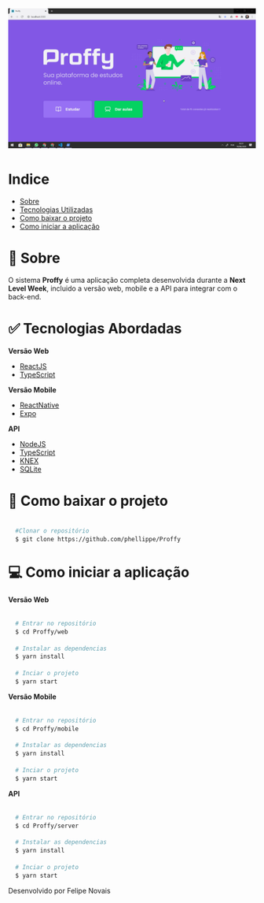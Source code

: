 <h1 display="inline">
  <img src="web/github/gif.gif">
</h1>

# Indice
- [Sobre](#-sobre)
- [Tecnologias Utilizadas](#-tecnologias-utilizadas)
- [Como baixar o projeto](#como-baixar-o-projeto)
- [Como iniciar a aplicação](#como-iniciar-a-aplicação)

# 📝 Sobre

O sistema **Proffy** é uma aplicação completa desenvolvida durante a **Next Level Week**, incluido a versão web, mobile e a API para integrar com o back-end.

# ✅ Tecnologias Abordadas

**Versão Web**
- [ReactJS](https://pt-br.reactjs.org)
- [TypeScript](https://www.typescriptlang.org/)

**Versão Mobile**
- [ReactNative](https://reactnative.dev/)
- [Expo](https://expo.io/)

**API**
- [NodeJS](https://nodejs.org/en/)
- [TypeScript](https://www.typescriptlang.org/)
- [KNEX](http://knexjs.org/)
- [SQLite](https://www.sqlite.org/index.html)

# 💾 Como baixar o projeto
```bash

  #Clonar o repositório
  $ git clone https://github.com/phellippe/Proffy

```

# 💻 Como iniciar a aplicação

**Versão Web**
```bash

  # Entrar no repositório
  $ cd Proffy/web

  # Instalar as dependencias
  $ yarn install 

  # Inciar o projeto
  $ yarn start

```

**Versão Mobile**
```bash

  # Entrar no repositório
  $ cd Proffy/mobile

  # Instalar as dependencias
  $ yarn install 

  # Inciar o projeto
  $ yarn start

```

**API**
```bash

  # Entrar no repositório
  $ cd Proffy/server

  # Instalar as dependencias
  $ yarn install 

  # Inciar o projeto
  $ yarn start

```

Desenvolvido por Felipe Novais

